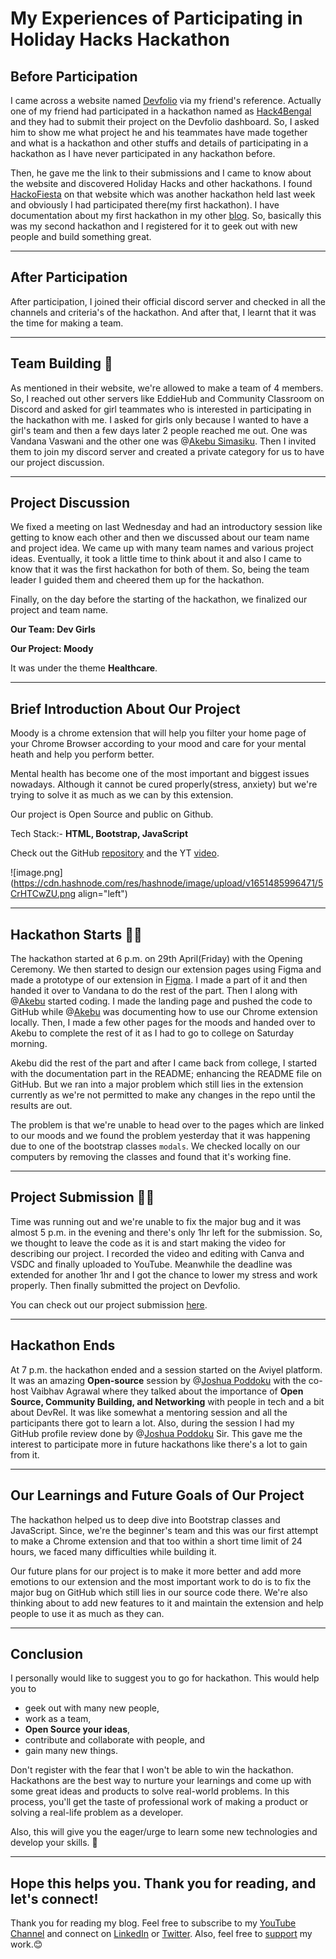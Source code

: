 # My Experiences of Participating in Holiday Hacks Hackathon

## Before Participation
I came across a website named [Devfolio](https://devfolio.co/) via my friend's reference. Actually one of my friend had participated in a hackathon named as [Hack4Bengal](https://hack4bengal.tech/) and they had to submit their project on the Devfolio dashboard. So, I asked him to show me what project he and his teammates have made together and what is a hackathon and other stuffs and details of participating in a hackathon as I have never participated in any hackathon before. 

Then, he gave me the link to their submissions and I came to know about the website and discovered Holiday Hacks and other hackathons. I found [HackoFiesta](https://hack.iiitl.ac.in/) on that website which was another hackathon held last week and obviously I had participated there(my first hackathon).
I have documentation about my first hackathon in my other [blog](https://susmitadey.hashnode.dev/).
So, basically this was my second hackathon and I registered for it to geek out with new people and build something great.

---

## After Participation
After participation, I joined their official discord server and checked in all the channels and criteria's of the hackathon. And after that, I learnt that it was the time for making a team. 

---

## Team Building 🤼
As mentioned in their website, we're allowed to make a team of 4 members.
So, I reached out other servers like EddieHub and Community Classroom on Discord and asked for girl teammates who is interested in participating in the hackathon with me.
I asked for girls only because I wanted to have a girl's team and then a few days later 2 people reached me out. One was Vandana Vaswani and the other one was @[Akebu  Simasiku](@akebu6). Then I invited them to join my discord server and created a private category for us to have our project discussion. 

---

## Project Discussion 
We fixed a meeting on last Wednesday and had an introductory session like getting to know each other and then we discussed about our team name and project idea. We came up with many team names and various project ideas. Eventually, it took a little time to think about it and also I came to know that it was the first hackathon for both of them. So, being the team leader I guided them and cheered them up for the hackathon. 

Finally, on the day before the starting of the hackathon, we finalized our project and team name.

**Our Team: Dev Girls**

**Our Project: Moody**

It was under the theme **Healthcare**.

---

## Brief Introduction About Our Project
Moody is a chrome extension that will help you filter your home page of your Chrome Browser according to your mood and care for your mental heath and help you perform better. 

Mental health has become one of the most important and biggest issues nowadays. Although it cannot be cured properly(stress, anxiety) but we're trying to solve it as much as we can by this extension. 

Our project is Open Source and public on Github.

Tech Stack:- **HTML, Bootstrap, JavaScript**

Check out the GitHub [repository](https://github.com/Susmita-Dey/Moody) and the YT [video](https://youtu.be/jSUDUitqoOI).

![image.png](https://cdn.hashnode.com/res/hashnode/image/upload/v1651485996471/5CrHTCwZU.png align="left")

---

## Hackathon Starts 👩‍💻
The hackathon started at 6 p.m. on 29th April(Friday) with the Opening Ceremony. We then started to design our extension pages using Figma and made a prototype of our extension in [Figma](https://www.figma.com/file/HthSH20cAg6WXbjLOW8af9/Moody---Chrome-Extension?node-id=0%3A1). I made a part of it and then handed it over to Vandana to do the rest of the part.
Then I along with @[Akebu](@akebu6) started coding. I made the landing page and pushed the code to GitHub while @[Akebu](@akebu6) was documenting how to use our Chrome extension locally.
Then, I made a few other pages for the moods and handed over to Akebu to complete the rest of it as I had to go to college on Saturday morning. 

Akebu did the rest of the part and after I came back from college, I started with the documentation part in the README; enhancing the README file on GitHub. But we ran into a major problem which still lies in the extension currently as we're not permitted to make any changes in the repo until the results are out. 

The problem is that we're unable to head over to the pages which are linked to our moods and we found the problem yesterday that it was happening due to one of the bootstrap classes `modals`. We checked locally on our computers by removing the classes and found that it's working fine.

---

## Project Submission 👩‍💻
Time was running out and we're unable to fix the major bug and it was almost 5 p.m. in the evening and there's only 1hr left for the submission. So, we thought to leave the code as it is and start making the video for describing our project. I recorded the video and editing with Canva and VSDC and finally uploaded to YouTube. Meanwhile the deadline was extended for another 1hr and I got the chance to lower my stress and work properly. Then finally submitted the project on Devfolio.

You can check out our project submission [here](https://devfolio.co/projects/moody-b6cf).

---

## Hackathon Ends
At 7 p.m. the hackathon ended and a session started on the Aviyel platform. It was an amazing **Open-source** session by @[Joshua Poddoku](@joshuapoddoku) with the co-host Vaibhav Agrawal where they talked about the importance of **Open Source, Community Building, and Networking** with people in tech and a bit about DevRel. It was like somewhat a mentoring session and all the participants there got to learn a lot. Also, during the session I had my GitHub profile review done by @[Joshua Poddoku](@joshuapoddoku) Sir. This gave me the interest to participate more in future hackathons like there's a lot to gain from it.

---

## Our Learnings and Future Goals of Our Project

The hackathon helped us to deep dive into Bootstrap classes and JavaScript. Since, we're the beginner's team and this was our first attempt to make a Chrome extension and that too within a short time limit of 24 hours, we faced many difficulties while building it.

Our future plans for our project is to make it more better and add more emotions to our extension and the most important work to do is to fix the major bug on GitHub which still lies in our source code there.
We're also thinking about to add new features to it and maintain the extension and help people to use it as much as they can.

---

## Conclusion
I personally would like to suggest you to go for hackathon. 
This would help you to 
- geek out with many new people, 
- work as a team,
- **Open Source your ideas**,
- contribute and collaborate with people, and 
- gain many new things.

Don't register with the fear that I won't be able to win the hackathon. Hackathons are the best way to nurture your learnings and come up with some great ideas and products to solve real-world problems. In this process, you'll get the taste of professional work of making a product or solving a real-life problem as a developer. 

Also, this will give you the eager/urge to learn some new technologies and develop your skills. 🚀

---

## Hope this helps you. Thank you for reading, and let's connect!
Thank you for reading my blog. Feel free to subscribe to my [YouTube Channel](https://www.youtube.com/channel/UCsuzc8lqAbgUYo4yzpjtfSw) and connect on [LinkedIn](https://www.linkedin.com/in/susmita-dey-15a15a210/) or [Twitter](https://twitter.com/its_SusmitaDey).
Also, feel free to [support](https://www.buymeacoffee.com/susmitadey) my work.😊